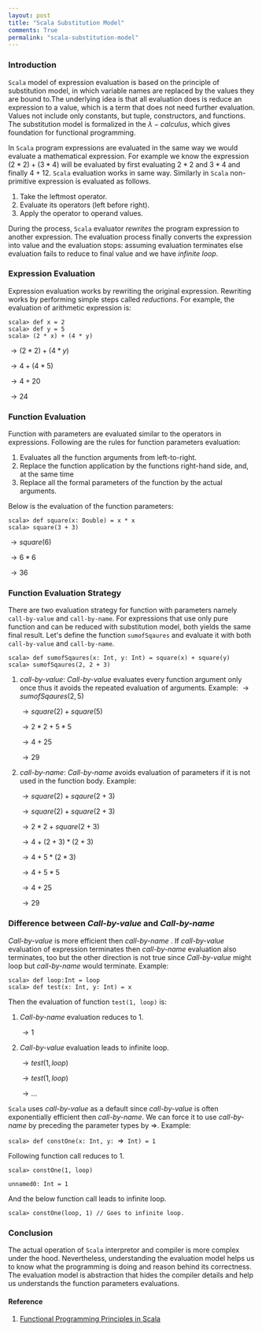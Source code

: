 ```yaml
---
layout: post
title: "Scala Substitution Model"
comments: True
permalink: "scala-substitution-model"
---
```


### Introduction

`Scala` model of expression evaluation is based on the principle of substitution
model, in which variable names are replaced by the values they are bound to.The underlying
idea is that all evaluation does is reduce an expression to a value, which is a term that
does not need further evaluation. Values not include only constants, but tuple, constructors, and
functions. The substitution model is formalized in the $\lambda-calculus$, which gives foundation for functional programming.

In `Scala` program expressions are evaluated in the same way we would evaluate a mathematical expression. For example we know the expression $(2*2) + (3 * 4)$ will be evaluated by first evaluating $2 * 2$ and $3*4$ and finally $4 + 12$. `Scala` evaluation works in same way. Similarly in `Scala` non-primitive expression is evaluated as follows.
1. Take the leftmost operator.
2. Evaluate its operators (left before right).
3. Apply the operator to operand values.

During the process, `Scala` evaluator *rewrites* the program expression to another expression. The evaluation process finally converts the expression into value and the evaluation stops: assuming evaluation terminates else evaluation fails to reduce to final value and we have *infinite loop*.

### Expression Evaluation
Expression evaluation works by rewriting the original expression. Rewriting works by performing simple steps called *reductions*. For example, the evaluation of arithmetic expression is:

```
scala> def x = 2
scala> def y = 5
scala> (2 * x) + (4 * y)
```

$\to (2 * 2) + (4 * y)$

$\to 4 + (4 * 5)$

$\to 4 + 20$

$\to 24$

### Function Evaluation
Function with parameters are evaluated similar to the operators in expressions. Following are the rules for function parameters evaluation:
1. Evaluates all the function arguments from left-to-right.
2. Replace the function application by the functions right-hand side, and, at the same time
3. Replace all the formal parameters of the function by the actual arguments.

Below is the evaluation of the function parameters:

```
scala> def square(x: Double) = x * x
scala> square(3 + 3)
```

$\to square(6)$

$\to 6 * 6$

$\to 36$

### Function Evaluation Strategy
There are two evaluation strategy for function with parameters namely `call-by-value` and `call-by-name`. For expressions that use only pure function and can be reduced with substitution model, both yields the same final result. Let's define the function `sumofSqaures` and evaluate it with both `call-by-value` and `call-by-name`.

```
scala> def sumofSqaures(x: Int, y: Int) = square(x) + square(y)
scala> sumofSqaures(2, 2 + 3)
```

1. *call-by-value*: *Call-by-value* evaluates every function argument only once thus it avoids the repeated evaluation of arguments. Example:
$\to sumofSqaures(2, 5)$

    $\to square(2) + square(5)$

    $\to 2*2 + 5 * 5$

    $\to 4 + 25$

    $\to 29$
2. *call-by-name*: *Call-by-name* avoids evaluation of parameters if it is not used in the function body. Example:

    $\to square(2) + sqaure(2 + 3)$

    $\to square(2) + square( 2 + 3)$

    $\to 2 * 2 + square(2 + 3)$

    $\to 4 + (2 + 3) * (2 + 3)$

    $\to 4 + 5 * (2 * 3)$

    $\to 4 + 5 * 5$

    $\to 4 + 25$

    $\to 29$

### Difference between *Call-by-value* and  *Call-by-name*
  *Call-by-value* is more efficient then *call-by-name* . If *call-by-value* evaluation of expression terminates then *call-by-name* evaluation also terminates, too but the other direction is not true since *Call-by-value*  might loop but *call-by-name* would terminate. Example:

  ```
  scala> def loop:Int = loop
  scala> def test(x: Int, y: Int) = x
  ```

  Then the evaluation of function `test(1, loop)` is:
  1. *Call-by-name* evaluation reduces to $1$.

     $\to 1$

  2. *Call-by-value* evaluation leads to infinite loop.

     $\to test(1, loop)$

     $\to test(1, loop)$

     $\to ...$

 `Scala` uses *call-by-value* as a default since *call-by-value* is often exponentially efficient then *call-by-name*. We can force it to use *call-by-name* by preceding the parameter types by $\Rightarrow$. Example:

 `scala> def constOne(x: Int, y: `$\Rightarrow$` Int) = 1`

Following function call reduces to 1.

```
scala> constOne(1, loop)

unnamed0: Int = 1
```

And the below function call leads to infinite loop.

```
scala> constOne(loop, 1) // Goes to infinite loop.
 ```

### Conclusion
The actual operation of `Scala` interpretor and compiler is more complex under the hood. Nevertheless, understanding the evaluation model helps us to know what the programming is doing and reason behind its correctness. The evaluation model is abstraction that hides the compiler details and help us understands the function parameters evaluations.

#### Reference
1. [Functional Programming Principles in Scala](https://www.coursera.org/learn/progfun1/home/welcome)
